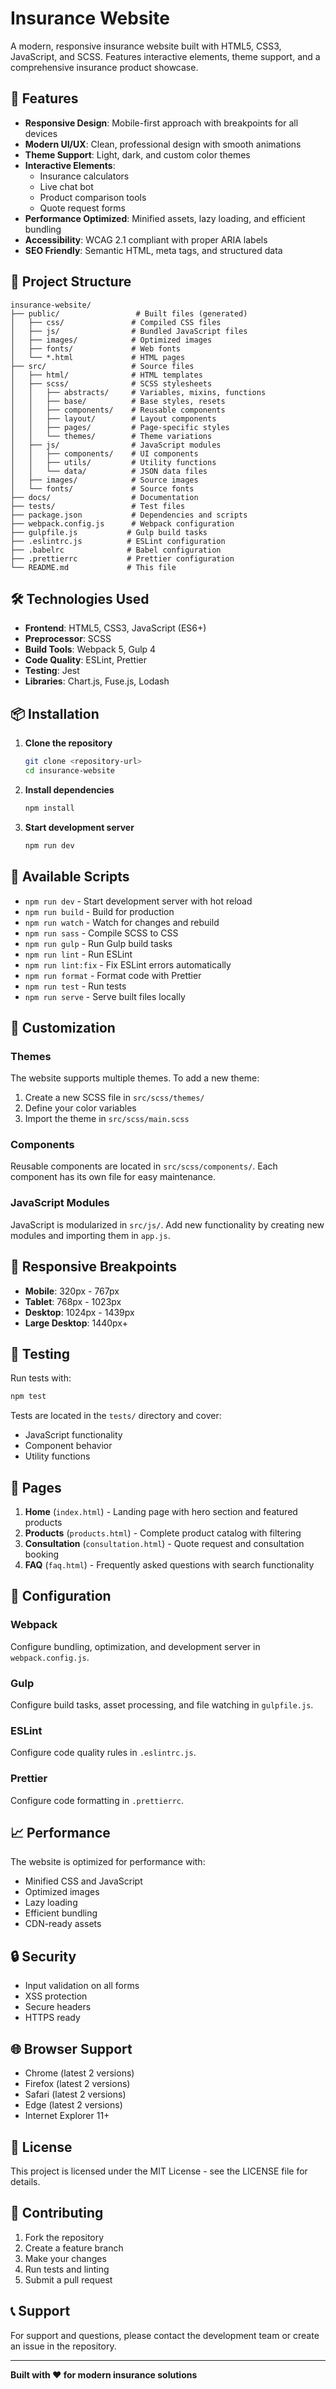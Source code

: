 # Insurance Website

A modern, responsive insurance website built with HTML5, CSS3, JavaScript, and SCSS. Features interactive elements, theme support, and a comprehensive insurance product showcase.

## 🚀 Features

- **Responsive Design**: Mobile-first approach with breakpoints for all devices
- **Modern UI/UX**: Clean, professional design with smooth animations
- **Theme Support**: Light, dark, and custom color themes
- **Interactive Elements**: 
  - Insurance calculators
  - Live chat bot
  - Product comparison tools
  - Quote request forms
- **Performance Optimized**: Minified assets, lazy loading, and efficient bundling
- **Accessibility**: WCAG 2.1 compliant with proper ARIA labels
- **SEO Friendly**: Semantic HTML, meta tags, and structured data

## 📁 Project Structure

```
insurance-website/
├── public/                 # Built files (generated)
│   ├── css/               # Compiled CSS files
│   ├── js/                # Bundled JavaScript files
│   ├── images/            # Optimized images
│   ├── fonts/             # Web fonts
│   └── *.html             # HTML pages
├── src/                   # Source files
│   ├── html/              # HTML templates
│   ├── scss/              # SCSS stylesheets
│   │   ├── abstracts/     # Variables, mixins, functions
│   │   ├── base/          # Base styles, resets
│   │   ├── components/    # Reusable components
│   │   ├── layout/        # Layout components
│   │   ├── pages/         # Page-specific styles
│   │   └── themes/        # Theme variations
│   ├── js/                # JavaScript modules
│   │   ├── components/    # UI components
│   │   ├── utils/         # Utility functions
│   │   └── data/          # JSON data files
│   ├── images/            # Source images
│   └── fonts/             # Source fonts
├── docs/                  # Documentation
├── tests/                 # Test files
├── package.json           # Dependencies and scripts
├── webpack.config.js      # Webpack configuration
├── gulpfile.js           # Gulp build tasks
├── .eslintrc.js          # ESLint configuration
├── .babelrc              # Babel configuration
├── .prettierrc           # Prettier configuration
└── README.md             # This file
```

## 🛠️ Technologies Used

- **Frontend**: HTML5, CSS3, JavaScript (ES6+)
- **Preprocessor**: SCSS
- **Build Tools**: Webpack 5, Gulp 4
- **Code Quality**: ESLint, Prettier
- **Testing**: Jest
- **Libraries**: Chart.js, Fuse.js, Lodash

## 📦 Installation

1. **Clone the repository**
   ```bash
   git clone <repository-url>
   cd insurance-website
   ```

2. **Install dependencies**
   ```bash
   npm install
   ```

3. **Start development server**
   ```bash
   npm run dev
   ```

## 🚀 Available Scripts

- `npm run dev` - Start development server with hot reload
- `npm run build` - Build for production
- `npm run watch` - Watch for changes and rebuild
- `npm run sass` - Compile SCSS to CSS
- `npm run gulp` - Run Gulp build tasks
- `npm run lint` - Run ESLint
- `npm run lint:fix` - Fix ESLint errors automatically
- `npm run format` - Format code with Prettier
- `npm run test` - Run tests
- `npm run serve` - Serve built files locally

## 🎨 Customization

### Themes
The website supports multiple themes. To add a new theme:

1. Create a new SCSS file in `src/scss/themes/`
2. Define your color variables
3. Import the theme in `src/scss/main.scss`

### Components
Reusable components are located in `src/scss/components/`. Each component has its own file for easy maintenance.

### JavaScript Modules
JavaScript is modularized in `src/js/`. Add new functionality by creating new modules and importing them in `app.js`.

## 📱 Responsive Breakpoints

- **Mobile**: 320px - 767px
- **Tablet**: 768px - 1023px
- **Desktop**: 1024px - 1439px
- **Large Desktop**: 1440px+

## 🧪 Testing

Run tests with:
```bash
npm test
```

Tests are located in the `tests/` directory and cover:
- JavaScript functionality
- Component behavior
- Utility functions

## 📄 Pages

1. **Home** (`index.html`) - Landing page with hero section and featured products
2. **Products** (`products.html`) - Complete product catalog with filtering
3. **Consultation** (`consultation.html`) - Quote request and consultation booking
4. **FAQ** (`faq.html`) - Frequently asked questions with search functionality

## 🔧 Configuration

### Webpack
Configure bundling, optimization, and development server in `webpack.config.js`.

### Gulp
Configure build tasks, asset processing, and file watching in `gulpfile.js`.

### ESLint
Configure code quality rules in `.eslintrc.js`.

### Prettier
Configure code formatting in `.prettierrc`.

## 📈 Performance

The website is optimized for performance with:
- Minified CSS and JavaScript
- Optimized images
- Lazy loading
- Efficient bundling
- CDN-ready assets

## 🔒 Security

- Input validation on all forms
- XSS protection
- Secure headers
- HTTPS ready

## 🌐 Browser Support

- Chrome (latest 2 versions)
- Firefox (latest 2 versions)
- Safari (latest 2 versions)
- Edge (latest 2 versions)
- Internet Explorer 11+

## 📝 License

This project is licensed under the MIT License - see the LICENSE file for details.

## 🤝 Contributing

1. Fork the repository
2. Create a feature branch
3. Make your changes
4. Run tests and linting
5. Submit a pull request

## 📞 Support

For support and questions, please contact the development team or create an issue in the repository.

---

**Built with ❤️ for modern insurance solutions** 